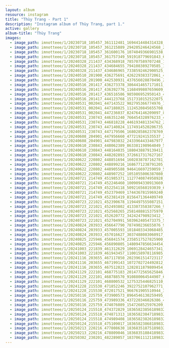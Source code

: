 ```yaml
---
layout: album
resource: instagram
title: "Thùy Trang - Part 1"
description: "Instagram album of Thùy Trang, part 1."
active: gallery
album-title: "Thùy Trang"
images:
  - image_path: imnotteee/1/20230718_105457_361112481_1694414484314328_7338936246493436190_n.jpg
  - image_path: imnotteee/1/20230718_105457_361215889_294205246424568_272913628893655374_n.jpg
  - image_path: imnotteee/1/20230718_105457_361600176_1074049366901538_4481026234547212891_n.jpg
  - image_path: imnotteee/1/20230718_105457_361757349_591918779691843_6754492277354168717_n.jpg
  - image_path: imnotteee/1/20240328_211437_434368918_785707589707248_1058249131800972494_n.jpg
  - image_path: imnotteee/1/20240328_211437_434684655_794108389270585_1980993552750172362_n.jpg
  - image_path: imnotteee/1/20240328_211437_434686965_7338592462900525_7208547256285783879_n.jpg
  - image_path: imnotteee/1/20240510_201900_436275691_426229383372061_4652020552737263064_n.jpg
  - image_path: imnotteee/1/20240510_201900_442530931_437656028870496_2811117987285849666_n.jpg
  - image_path: imnotteee/1/20240516_201417_436273378_3864414657171011_1333725707152399444_n.jpg
  - image_path: imnotteee/1/20240516_201417_436392776_1168499807659609_8231477854673028790_n.jpg
  - image_path: imnotteee/1/20240516_201417_436516586_985986952950143_4474170007936446873_n.jpg
  - image_path: imnotteee/1/20240516_201417_444123768_1517310152522075_4564622563042890767_n.jpg
  - image_path: imnotteee/1/20240531_002041_447143522_982795366774976_1156956672004798262_n.jpg
  - image_path: imnotteee/1/20240531_002041_447188025_1124520845655708_3953390441041818639_n.jpg
  - image_path: imnotteee/1/20240531_002041_447236037_824764146209097_8455018008182846578_n.jpg
  - image_path: imnotteee/1/20240531_230743_446351240_766454328976233_4534003386901786159_n.jpg
  - image_path: imnotteee/1/20240531_230743_446818228_446193481334762_2661717720717108597_n.jpg
  - image_path: imnotteee/1/20240531_230743_447140824_1174914520206735_8907243481346338526_n.jpg
  - image_path: imnotteee/1/20240531_230743_447179506_1680285862378769_4698247483421447721_n.jpg
  - image_path: imnotteee/1/20240608_204901_447956660_477219241535537_2673946672011432246_n.jpg
  - image_path: imnotteee/1/20240608_204901_447983032_2433964433467977_775037380350467186_n.jpg
  - image_path: imnotteee/1/20240610_230843_448062389_863381198964049_5505632142697666578_n.jpg
  - image_path: imnotteee/1/20240610_230843_448164035_1880438879139411_6566236882767557559_n.jpg
  - image_path: imnotteee/1/20240610_230843_448202893_3726617317627167_8653459402074927960_n.jpg
  - image_path: imnotteee/1/20240622_220802_448851694_1602838787162781_977927476597149046_n.jpg
  - image_path: imnotteee/1/20240622_220802_448899216_1686771238791205_1449322697239147538_n.jpg
  - image_path: imnotteee/1/20240622_220802_448905588_946416697259059_5386270464728952406_n.jpg
  - image_path: imnotteee/1/20240622_220802_448907252_1051055006387080_6380594277110204352_n.jpg
  - image_path: imnotteee/1/20240721_214749_451985371_1127740874958928_4616100832554403124_n.jpg
  - image_path: imnotteee/1/20240721_214749_452246460_1009094330913669_7685025977665173892_n.jpg
  - image_path: imnotteee/1/20240721_214749_452254118_509216568193039_6767313118218140174_n.jpg
  - image_path: imnotteee/1/20240721_214749_452379469_1744367815969240_1955465341636280342_n.jpg
  - image_path: imnotteee/1/20240721_214749_452381419_8156471364409749_1630712510531344181_n.jpg
  - image_path: imnotteee/1/20240723_221021_452390678_1194497555087151_3277957864515375954_n.jpg
  - image_path: imnotteee/1/20240723_221021_452493802_413307358387266_96145626724397310_n.jpg
  - image_path: imnotteee/1/20240723_221021_452568265_2581488815375970_223395074406944464_n.jpg
  - image_path: imnotteee/1/20240723_221021_452620772_342424798923412_7688335883952225162_n.jpg
  - image_path: imnotteee/1/20240723_221021_452704991_503962405473375_5365711694719255976_n.jpg
  - image_path: imnotteee/1/20240824_203933_456647790_787490236655076_9017107219948438317_n.jpg
  - image_path: imnotteee/1/20240824_203933_457005593_1018403343068485_4225342902933661392_n.jpg
  - image_path: imnotteee/1/20240824_203933_457016627_3037488083060917_1234605566966375482_n.jpg
  - image_path: imnotteee/1/20240825_225946_456841574_2358517527825900_3038550920531163165_n.jpg
  - image_path: imnotteee/1/20240825_225946_456890805_1480947856634454_3875366093363310751_n.jpg
  - image_path: imnotteee/1/20241003_221839_461312629_1069128424657341_8539944377757815643_n.jpg
  - image_path: imnotteee/1/20241003_221839_461943457_1100158978116985_5627327453826737933_n.jpg
  - image_path: imnotteee/1/20241116_203655_467117850_2023961514723117_9072286208708348541_n.jpg
  - image_path: imnotteee/1/20241116_203655_467199143_1072702724492812_2019645712887466651_n.jpg
  - image_path: imnotteee/1/20241116_203655_467512823_1282811879809454_7204113289115558991_n.jpg
  - image_path: imnotteee/1/20241129_222101_468775183_2014772565625846_2974130032783496662_n.jpg
  - image_path: imnotteee/1/20241129_222101_468788570_910880064544907_6183554698573798688_n.jpg
  - image_path: imnotteee/1/20241129_222101_468800532_1275325446825110_1399617657588030591_n.jpg
  - image_path: imnotteee/1/20241228_215530_471852246_3922752107962771_7498059241361343857_n.jpg
  - image_path: imnotteee/1/20241228_215530_472017521_966761905510944_3179549489472627859_n.jpg
  - image_path: imnotteee/1/20250116_225759_473900573_8964546130259495_7370720073479251769_n.jpg
  - image_path: imnotteee/1/20250116_225759_473989336_437220346026386_4404305031550085298_n.jpg
  - image_path: imnotteee/1/20250116_225759_474076089_1547268525976209_1776596054913829807_n.jpg
  - image_path: imnotteee/1/20250124_215518_474372829_18365823856189832_677717788436747429_n.jpg
  - image_path: imnotteee/1/20250124_215518_474871313_18365823847189832_2795140854193172134_n.jpg
  - image_path: imnotteee/1/20250124_215518_474989408_18365823826189832_847738841704190794_n.jpg
  - image_path: imnotteee/1/20250124_215518_475109017_18365823868189832_8026537989100047513_n.jpg
  - image_path: imnotteee/1/20250213_220216_477808630_18368351875189832_4638502820074587628_n.jpg
  - image_path: imnotteee/1/20250213_220216_478809046_18368351884189832_9133698614411285042_n.jpg
  - image_path: imnotteee/1/20250302_230201_482289057_18370611121189832_80306079692395571_n.jpg
---
```

